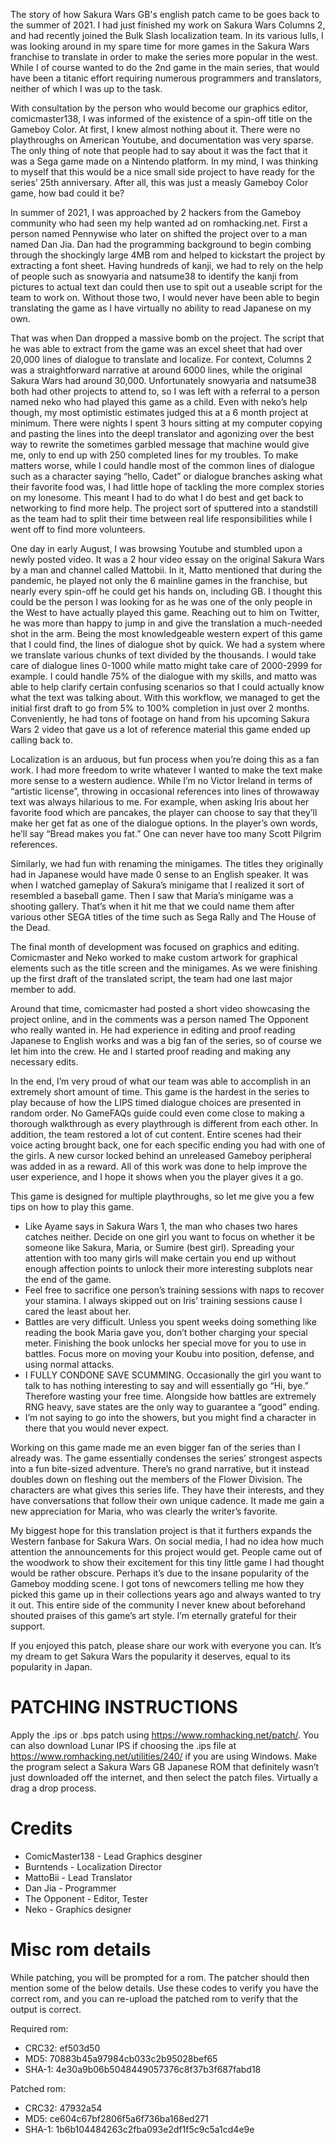 The story of how Sakura Wars GB's english patch came to be goes back to the summer of 2021. I had just finished my work on Sakura Wars Columns 2, and had recently joined the Bulk Slash localization team. In its various lulls, I was looking around in my spare time for more games in the Sakura Wars franchise to translate in order to make the series more popular in the west. While I of course wanted to do the 2nd game in the main series, that would have been a titanic effort requiring numerous programmers and translators, neither of which I was up to the task.

With consultation by the person who would become our graphics editor, comicmaster138, I was informed of the existence of a spin-off title on the Gameboy Color. At first, I knew almost nothing about it. There were no playthroughs on American Youtube, and documentation was very sparse. The only thing of note that people had to say about it was the fact that it was a Sega game made on a Nintendo platform. In my mind, I was thinking to myself that this would be a nice small side project to have ready for the series’ 25th anniversary. After all, this was just a measly Gameboy Color game, how bad could it be? 

In summer of 2021, I was approached by 2 hackers from the Gameboy community who had seen my help wanted ad on romhacking.net. First a person named Pennywise who later on shifted the project over to a man named Dan Jia. Dan had the programming background to begin combing through the shockingly large 4MB rom and helped to kickstart the project by extracting a font sheet. Having hundreds of kanji, we had to rely on the help of people such as snowyaria and natsume38 to identify the kanji from pictures to actual text dan could then use to spit out a useable script for the team to work on. Without those two, I would never have been able to begin translating the game as I have virtually no ability to read Japanese on my own.

That was when Dan dropped a massive bomb on the project. The script that he was able to extract from the game was an excel sheet that had over 20,000 lines of dialogue to translate and localize. For context, Columns 2 was a straightforward narrative at around 6000 lines, while the original Sakura Wars had around 30,000. Unfortunately snowyaria and natsume38 both had other projects to attend to, so I was left with a referral to a person named neko who had played this game as a child. Even with neko’s help though, my most optimistic estimates judged this at a 6 month project at minimum. There were nights I spent 3 hours sitting at my computer copying and pasting the lines into the deepl translator and agonizing over the best way to rewrite the sometimes garbled message that machine would give me, only to end up with 250 completed lines for my troubles. To make matters worse, while I could handle most of the common lines of dialogue such as a character saying “hello, Cadet” or dialogue branches asking what their favorite food was, I had little hope of tackling the more complex stories on my lonesome. This meant I had to do what I do best and get back to networking to find more help. The project sort of sputtered into a standstill as the team had to split their time between real life responsibilities while I went off to find more volunteers. 

One day in early August, I was browsing Youtube and stumbled upon a newly posted video. It was a 2 hour video essay on the original Sakura Wars by a man and channel called Mattobii. In it, Matto mentioned that during the pandemic, he played not only the 6 mainline games in the franchise, but nearly every spin-off he could get his hands on, including GB. I thought this could be the person I was looking for as he was one of the only people in the West to have actually played this game. Reaching out to him on Twitter, he was more than happy to jump in and give the translation a much-needed shot in the arm. Being the most knowledgeable western expert of this game that I could find, the lines of dialogue shot by quick. We had a system where we translate various chunks of text divided by the thousands. I would take care of dialogue lines 0-1000 while matto might take care of 2000-2999 for example. I could handle 75% of the dialogue with my skills, and matto was able to help clarify certain confusing scenarios so that I could actually know what the text was talking about. With this workflow, we managed to get the initial first draft to go from 5% to 100% completion in just over 2 months. Conveniently, he had tons of footage on hand from his upcoming Sakura Wars 2 video that gave us a lot of reference material this game ended up calling back to.

Localization is an arduous, but fun process when you’re doing this as a fan work. I had more freedom to write whatever I wanted to make the text make more sense to a western audience. While I’m no Victor Ireland in terms of “artistic license”, throwing in occasional references into lines of throwaway text was always hilarious to me. For example, when asking Iris about her favorite food which are pancakes, the player can choose to say that they’ll make her get fat as one of the dialogue options. In the player’s own words, he’ll say “Bread makes you fat.” One can never have too many Scott Pilgrim references.

Similarly, we had fun with renaming the minigames. The titles they originally had in Japanese would have made 0 sense to an English speaker. It was when I watched gameplay of Sakura’s minigame that I realized it sort of resembled a baseball game. Then I saw that Maria’s minigame was a shooting gallery. That’s when it hit me that we could name them after various other SEGA titles of the time such as Sega Rally and The House of the Dead. 

The final month of development was focused on graphics and editing. Comicmaster and Neko worked to make custom artwork for graphical elements such as the title screen and the minigames. As we were finishing up the first draft of the translated script, the team had one last major member to add.

Around that time, comicmaster had posted a short video showcasing the project online, and in the comments was a person named The Opponent who really wanted in. He had experience in editing and proof reading Japanese to English works and was a big fan of the series, so of course we let him into the crew. He and I started proof reading and making any necessary edits.

In the end, I’m very proud of what our team was able to accomplish in an extremely short amount of time. This game is the hardest in the series to play because of how the LIPS timed dialogue choices are presented in random order. No GameFAQs guide could even come close to making a thorough walkthrough as every playthrough is different from each other. In addition, the team restored a lot of cut content. Entire scenes had their voice acting brought back, one for each specific ending you had with one of the girls. A new cursor locked behind an unreleased Gameboy peripheral was added in as a reward. All of this work was done to help improve the user experience, and I hope it shows when you the player gives it a go. 

This game is designed for multiple playthroughs, so let me give you a few tips on how to play this game. 
* Like Ayame says in Sakura Wars 1, the man who chases two hares catches neither. Decide on one girl you want to focus on whether it be someone like Sakura, Maria, or Sumire (best girl). Spreading your attention with too many girls will make certain you end up without enough affection points to unlock their more interesting subplots near the end of the game.
* Feel free to sacrifice one person’s training sessions with naps to recover your stamina. I always skipped out on Iris’ training sessions cause I cared the least about her.
* Battles are very difficult. Unless you spent weeks doing something like reading the book Maria gave you, don’t bother charging your special meter. Finishing the book unlocks her special move for you to use in battles. Focus more on moving your Koubu into position, defense, and using normal attacks.
* I FULLY CONDONE SAVE SCUMMING. Occasionally the girl you want to talk to has nothing interesting to say and will essentially go “Hi, bye.” Therefore wasting your free time. Alongside how battles are extremely RNG heavy, save states are the only way to guarantee a “good” ending.
* I’m not saying to go into the showers, but you might find a character in there that you would never expect. 

Working on this game made me an even bigger fan of the series than I already was. The game essentially condenses the series’ strongest aspects into a fun bite-sized adventure. There’s no grand narrative, but it instead doubles down on fleshing out the members of the Flower Division. The characters are what gives this series life. They have their interests, and they have conversations that follow their own unique cadence. It made me gain a new appreciation for Maria, who was clearly the writer’s favorite. 

My biggest hope for this translation project is that it furthers expands the Western fanbase for Sakura Wars. On social media, I had no idea how much attention the announcements for this project would get. People came out of the woodwork to show their excitement for this tiny little game I had thought would be rather obscure. Perhaps it’s due to the insane popularity of the Gameboy modding scene. I got tons of newcomers telling me how they picked this game up in their collections years ago and always wanted to try it out. This entire side of the community I never knew about beforehand shouted praises of this game’s art style. I’m eternally grateful for their support. 

If you enjoyed this patch, please share our work with everyone you can. It’s my dream to get Sakura Wars the popularity it deserves, equal to its popularity in Japan.

# PATCHING INSTRUCTIONS
Apply the .ips or .bps patch using https://www.romhacking.net/patch/. You can also download Lunar IPS if choosing the .ips file at https://www.romhacking.net/utilities/240/ if you are using Windows. Make the program select a Sakura Wars GB Japanese ROM that definitely wasn’t just downloaded off the internet, and then select the patch files. Virtually a drag a drop process.

# Credits
* ComicMaster138 - Lead Graphics desginer
* Burntends - Localization Director
* MattoBii - Lead Translator
* Dan Jia - Programmer
* The Opponent - Editor, Tester
* Neko - Graphics designer

# Misc rom details
While patching, you will be prompted for a rom. The patcher should then mention some of the below details. Use these codes to verify you have the correct rom, and you can re-upload the patched rom to verify that the output is correct.

Required rom:
* CRC32: ef503d50
* MD5: 70883b45a97984cb033c2b95028bef65
* SHA-1: 4e30a9b06b5048449057376c8f37b3f687fabd18

Patched rom:
* CRC32: 47932a54
* MD5: ce604c67bf2806f5a6f736ba168ed271
* SHA-1: 1b6b104484263c2fba093e2df1f5c9c5a1cd4e9e